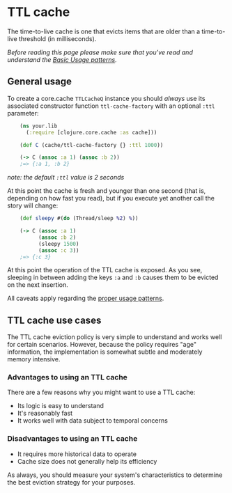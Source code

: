 TTL cache
==========

The time-to-live cache is one that evicts items that are older than a time-to-live threshold (in milliseconds).

*Before reading this page please make sure that you've read and understand the [Basic Usage patterns](./Using.md).*

General usage
-------------

To create a core.cache `TTLCacheQ` instance you should *always* use its associated constructor function `ttl-cache-factory` with an optional `:ttl` parameter:

```clojure
    (ns your.lib
      (:require [clojure.core.cache :as cache]))

    (def C (cache/ttl-cache-factory {} :ttl 1000))

    (-> C (assoc :a 1) (assoc :b 2))
	;=> {:a 1, :b 2}
```

*note: the default `:ttl` value is 2 seconds*

At this point the cache is fresh and younger than one second (that is, depending on how fast you read), but if you execute yet another call the story will change:

```clojure
    (def sleepy #(do (Thread/sleep %2) %))

    (-> C (assoc :a 1)
	      (assoc :b 2)
		  (sleepy 1500)
	      (assoc :c 3))
	;=> {:c 3}
```

At this point the operation of the TTL cache is exposed.  As you see, sleeping in between adding the keys `:a` and `:b` causes them to be evicted on the next insertion.

All caveats apply regarding the [proper usage patterns](./Using.md).

TTL cache use cases
--------------------

The TTL cache eviction policy is very simple to understand and works well for certain scenarios.  However, because the policy requires "age" information, the implementation is somewhat subtle and moderately memory intensive.

### Advantages to using an TTL cache

There are a few reasons why you might want to use a TTL cache:

 * Its logic is easy to understand
 * It's reasonably fast
 * It works well with data subject to temporal concerns

### Disadvantages to using an TTL cache

 * It requires more historical data to operate
 * Cache size does not generally help its efficiency

As always, you should measure your system's characteristics to determine the best eviction strategy for your purposes.

